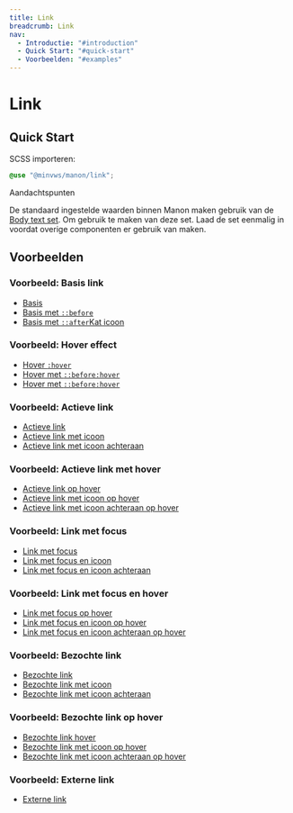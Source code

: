```yaml
---
title: Link
breadcrumb: Link
nav:
  - Introductie: "#introduction"
  - Quick Start: "#quick-start"
  - Voorbeelden: "#examples"
---
```


<h1 id="introduction">Link</h1>

<h2 id="quick-start">Quick Start</h2>

SCSS importeren:

```scss
@use "@minvws/manon/link";
```

<div class="explanation" role="group" aria-label="Toelichting">
  <span>Aandachtspunten</span>
  <p>
      De standaard ingestelde waarden binnen Manon maken gebruik van de <a
      href="/components/layout/typography/body-text-set">Body text set</a>. Om gebruik te maken van deze set.
    Laad de set eenmalig in voordat overige componenten er gebruik van
      maken.
  </p>
</div>

<h2 id="examples">Voorbeelden</h2>

### Voorbeeld: Basis link

- <a href="link">Basis</a>
- <a href="link" class="icon icon-cat">Basis met <code>::before</code></a>
- <a href="link" class="icon-after icon-cat">Basis met
  <code>::after</code><span class="icon icon-cat">Kat icoon</span></a>

### Voorbeeld: Hover effect

- <a href="link" class="hover">Hover <code>:hover</code></a>
- <a href="link" class="hover icon icon-cat">Hover met
  <code>::before:hover</code></a>
- <a href="link" class="hover">Hover met <code>::before:hover</code>
  <span class="icon icon-cat"></span></a>

### Voorbeeld: Actieve link

- <a href="link" class="active">Actieve link</a>
- <a href="link" class="active icon icon-cat">Actieve link met icoon</a>
- <a href="link" class="active">Actieve link met icoon achteraan
  <span class="icon icon-cat"></span></a>

### Voorbeeld: Actieve link met hover

- <a href="link" class="active hover">Actieve link op hover</a>
- <a href="link" class="active hover icon icon-cat">Actieve link met icoon op
  hover</a>
- <a href="link" class="active hover">Actieve link met icoon achteraan op hover
  <span class="icon icon-cat"></span></a>

### Voorbeeld: Link met focus

- <a href="link" class="focus">Link met focus</a>
- <a href="link" class="focus icon icon-cat">Link met focus en icoon</a>
- <a href="link" class="focus">Link met focus en icoon achteraan
  <span class="icon icon-cat"></span></a>

### Voorbeeld: Link met focus en hover

- <a href="link" class="focus hover">Link met focus op hover</a>
- <a href="link" class="focus hover icon icon-cat">Link met focus en icoon op
  hover</a>
- <a href="link" class="focus hover">Link met focus en icoon achteraan op hover
  <span class="icon icon-cat"></span></a>

### Voorbeeld: Bezochte link

- <a href="link" class="visited">Bezochte link</a>
- <a href="link" class="visited icon icon-cat">Bezochte link met icoon</a>
- <a href="link" class="visited" >Bezochte link met icoon achteraan
  <span class="icon icon-cat"></span></a>

### Voorbeeld: Bezochte link op hover

- <a href="link" class="visited hover">Bezochte link hover</a>
- <a href="link" class="visited hover icon icon-cat">Bezochte link met icoon op
  hover</a>
- <a href="link" class="visited hover" >Bezochte link met icoon achteraan op
  hover <span class="icon icon-cat"></span></a>

### Voorbeeld: Externe link

- <a href="link" rel="external">Externe link</a>

